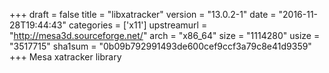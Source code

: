 +++
draft = false
title = "libxatracker"
version = "13.0.2-1"
date = "2016-11-28T19:44:43"
categories = ['x11']
upstreamurl = "http://mesa3d.sourceforge.net/"
arch = "x86_64"
size = "1114280"
usize = "3517715"
sha1sum = "0b09b792991493de600cef9ccf3a79c8e41d9359"
+++
Mesa xatracker library